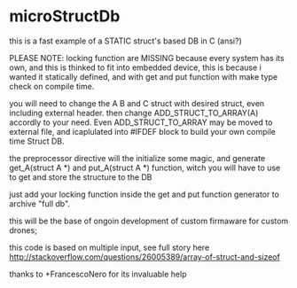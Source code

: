 microStructDb
=============

this is a fast example of a STATIC struct's based DB in C (ansi?)

PLEASE NOTE:
locking function are MISSING because every system has its own, and this is thinked to fit into embedded device, this is because i wanted it statically defined, and with get and put function with make type check on compile time.

you will need to change the A B and C struct with desired struct, even including external header.
then change ADD_STRUCT_TO_ARRAY(A) accordly to your need.
Even ADD_STRUCT_TO_ARRAY may be moved to external file, and icaplulated into #IFDEF block to build your own compile time Struct DB.

the preprocessor directive will the initialize some magic, and generate get_A(struct A *) and put_A(struct A *) function, witch you will have to use to get and store the structure to the DB

just add your locking function inside the get and put function generator to archive "full db".

this will be the base of ongoin development of custom firmaware for custom drones;

this code is based on multiple input, see full story here http://stackoverflow.com/questions/26005389/array-of-struct-and-sizeof

thanks to +FrancescoNero for its invaluable help
